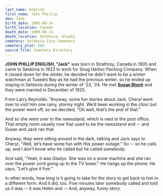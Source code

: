 ```yaml
---
last_name: English
first_name: John Phillip
aka: Jack
birth_date: 1905-08-14
birth_location: Canada
death_date: 1989-08-15
death_location: Seldovia, Alaska
cemetery: Seldovia City Cemetery
cemetery_plot: 595
source_file: Cemetery Directory
---
```


**JOHN PHILLIP ENGLISH, "Jack"** was born in Strathroy, Canada in 1905 and came to
Seldovia in 1923 to work for Snug Harbor Packing Company. When it closed
down for the winter, he decided he didn’t want to be a winter watchman
at Tuxedni Bay as he had the previous winter, so he ended up staying in
Seldovia during the winter of ’23, ’24. He met [**Susan Bloch**](./English_Susan_Bloch.md) and they were
married in December of 1925.

From Larry Reynolds: "Anyway, some fun stories about Jack. Cheryl went over to visit him one
rainy, stormy night. We’d been working in the clinic but the power went
off, so we decided, "Oh well, that’s the end of that."

And so she went over to the newsstand, which is next to the post office.
That empty room usually now that used to be the newsstand and -- and
Susan and Jack ran that.

Anyway, they were sitting around in the dark, talking and Jack says to
Cheryl, "Well, let’s have some fun with this power outage." So -- so he
calls up, and I don’t know who he called but he called somebody.

And said, "Yeah, it was Gladys. She was on a snow machine and she ran
over the power cord going up to the TV tower." He hangs up the phone. He
says, "Let’s give it five."

In other words, how long is it going to take for the story to get back
to him in a different form. And it did, too. Five minutes later somebody
called and told us it was -- it was Helen and -- And, anyway, funny
story.



